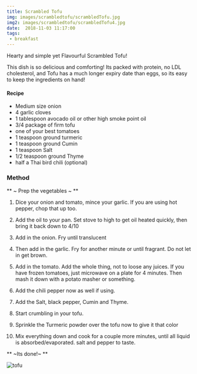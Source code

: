 ```yaml
---
title: Scrambled Tofu
img: images/scrambledtofu/scrambledTofu.jpg
img2: images/scrambledtofu/scrambledTofu4.jpg
date:  2018-11-03 11:17:00
tags:
 - breakfast
---
```


Hearty and simple yet Flavourful Scrambled Tofu!

This dish is so delicious and comforting! Its packed with protein, no LDL cholesterol, and Tofu has a much longer expiry date than eggs, so its easy to keep the 
ingredients on hand!

#### Recipe

- Medium size onion
- 4 garlic cloves
- 1 tablespoon avocado oil or other high smoke point oil
- 3/4 package of firm tofu
- one of your best tomatoes
- 1 teaspoon ground turmeric
- 1 teaspoon ground Cumin
- 1 teaspoon Salt
- 1/2 teaspoon ground Thyme
- half a Thai bird chili (optional)

### Method

** ~ Prep the vegetables ~ **

1. Dice your onion and tomato, mince your garlic. If you are using hot pepper, chop that up too.

2. Add the oil to your pan. Set stove to high to get oil heated quickly, then bring it back down to 4/10

3. Add in the onion. Fry until translucent

4. Then add in the garlic. Fry for another minute or until fragrant. Do not let in get brown.

5. Add in the tomato. Add the whole thing, not to loose any juices.
If you have frozen tomatoes, just microwave on a plate for 4 minutes.
Then mash it down with a potato masher or something.

6. Add the chili pepper now as well if using.

7. Add the Salt, black pepper, Cumin and Thyme.

8. Start crumbling in your tofu.

9. Sprinkle the Turmeric powder over the tofu now to give it that color

10. Mix everything down and cook for a couple more minutes, until all liquid is absorbed/evaporated. salt and pepper to taste.

** ~Its done!~ **

![tofu](/images/scrambledtofu/scrambledTofu5.jpg)

